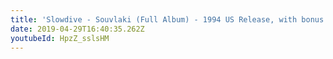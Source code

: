 ```yaml
---
title: 'Slowdive - Souvlaki (Full Album) - 1994 US Release, with bonus tracks'
date: 2019-04-29T16:40:35.262Z
youtubeId: HpzZ_sslsHM
---
```

